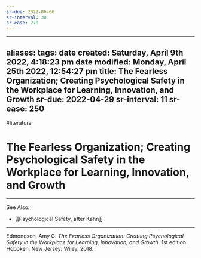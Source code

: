 ```yaml
---
sr-due: 2022-06-06
sr-interval: 38
sr-ease: 270
---
```


---
aliases: 
tags: 
date created: Saturday, April 9th 2022, 4:18:23 pm
date modified: Monday, April 25th 2022, 12:54:27 pm
title: The Fearless Organization; Creating Psychological Safety in the Workplace for Learning, Innovation, and Growth
sr-due: 2022-04-29
sr-interval: 11
sr-ease: 250
---

#literature

# The Fearless Organization; Creating Psychological Safety in the Workplace for Learning, Innovation, and Growth

---

See Also:

- [[Psychological Safety, after Kahn]]
---

Edmondson, Amy C. _The Fearless Organization: Creating Psychological Safety in the Workplace for Learning, Innovation, and Growth_. 1st edition. Hoboken, New Jersey: Wiley, 2018.
